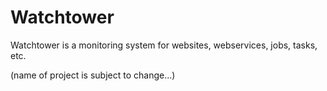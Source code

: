 Watchtower
==========

Watchtower is a monitoring system for websites, webservices, jobs, tasks, etc.

(name of project is subject to change...)
